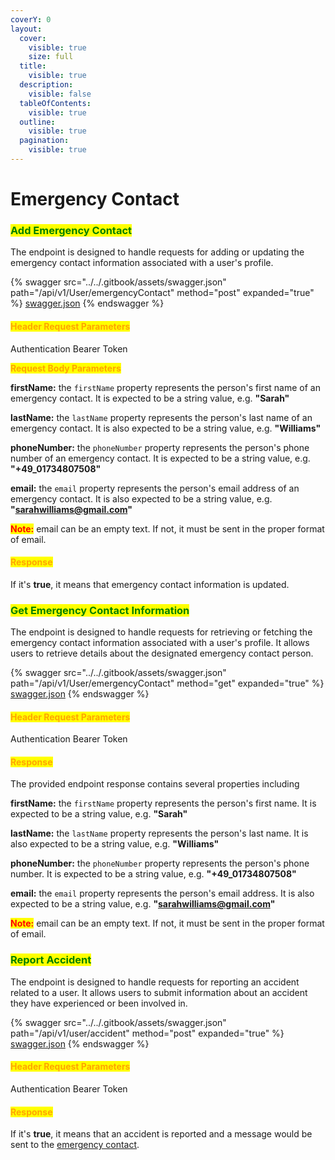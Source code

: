 ```yaml
---
coverY: 0
layout:
  cover:
    visible: true
    size: full
  title:
    visible: true
  description:
    visible: false
  tableOfContents:
    visible: true
  outline:
    visible: true
  pagination:
    visible: true
---
```


# Emergency Contact

### <mark style="color:green;">**Add Emergency Contact**</mark>&#x20;

The endpoint is designed to handle requests for adding or updating the emergency contact information associated with a user's profile.&#x20;

{% swagger src="../../.gitbook/assets/swagger.json" path="/api/v1/User/emergencyContact" method="post" expanded="true" %}
[swagger.json](../../.gitbook/assets/swagger.json)
{% endswagger %}

#### <mark style="color:orange;">Header Request Parameters</mark>

Authentication Bearer Token



<mark style="color:orange;">**Request Body Parameters**</mark>

**firstName:** the `firstName` property represents the person's first name of an emergency contact. It is expected to be a string value, e.g. **"Sarah"**

**lastName:** the `lastName` property represents the person's last name of an emergency contact. It is also expected to be a string value, e.g. **"Williams"**

**phoneNumber:** the `phoneNumber` property represents the person's phone number of an emergency contact. It is expected to be a string value, e.g. **"+49\_01734807508"**

**email:** the `email` property represents the person's email address of an emergency contact. It is also expected to be a string value, e.g. **"sarahwilliams@gmail.com"**

<mark style="color:red;">**Note:**</mark> email can be an empty text. If not, it must be sent in the proper format of email.

#### <mark style="color:orange;">**Response**</mark>

If it's **true**, it means that emergency contact information is updated.



### <mark style="color:green;">**Get Emergency Contact Information**</mark>&#x20;

The endpoint is designed to handle requests for retrieving or fetching the emergency contact information associated with a user's profile. It allows users to retrieve details about the designated emergency contact person.

{% swagger src="../../.gitbook/assets/swagger.json" path="/api/v1/User/emergencyContact" method="get" expanded="true" %}
[swagger.json](../../.gitbook/assets/swagger.json)
{% endswagger %}

#### <mark style="color:orange;">Header Request Parameters</mark>

Authentication Bearer Token

#### <mark style="color:orange;">**Response**</mark>

The provided endpoint response contains several properties including

**firstName:** the `firstName` property represents the person's first name. It is expected to be a string value, e.g. **"Sarah"**

**lastName:** the `lastName` property represents the person's last name. It is also expected to be a string value, e.g. **"Williams"**

**phoneNumber:** the `phoneNumber` property represents the person's phone number. It is expected to be a string value, e.g. **"+49\_01734807508"**

**email:** the `email` property represents the person's email address. It is also expected to be a string value, e.g. **"sarahwilliams@gmail.com"**

<mark style="color:red;">**Note:**</mark> email can be an empty text. If not, it must be sent in the proper format of email.



### <mark style="color:green;">**Report Accident**</mark>&#x20;

The endpoint is designed to handle requests for reporting an accident related to a user. It allows users to submit information about an accident they have experienced or been involved in.

{% swagger src="../../.gitbook/assets/swagger.json" path="/api/v1/user/accident" method="post" expanded="true" %}
[swagger.json](../../.gitbook/assets/swagger.json)
{% endswagger %}

#### <mark style="color:orange;">Header Request Parameters</mark>

Authentication Bearer Token

#### <mark style="color:orange;">**Response**</mark>

If it's **true**, it means that an accident is reported and a message would be sent to the [emergency contact](emergency-contact.md#user-emergency-contact).

